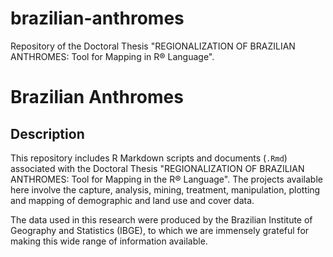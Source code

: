 # brazilian-anthromes
Repository of the Doctoral Thesis "REGIONALIZATION OF BRAZILIAN ANTHROMES: Tool for Mapping in R® Language".

# Brazilian Anthromes

## Description

This repository includes R Markdown scripts and documents (`.Rmd`) associated with the Doctoral Thesis "REGIONALIZATION OF BRAZILIAN ANTHROMES: Tool for Mapping in the R® Language". The projects available here involve the capture, analysis, mining, treatment, manipulation, plotting and mapping of demographic and land use and cover data.

The data used in this research were produced by the Brazilian Institute of Geography and Statistics (IBGE), to which we are immensely grateful for making this wide range of information available.
